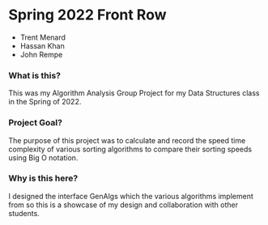 # Spring 2022 Front Row
- Trent Menard
- Hassan Khan
- John Rempe

### What is this?
This was my Algorithm Analysis Group Project for my Data Structures class in the Spring of 2022.

### Project Goal?
The purpose of this project was to calculate and record the speed time complexity of various sorting algorithms to compare their sorting speeds using Big O notation.

### Why is this here?
I designed the interface GenAlgs which the various algorithms implement from so this is a showcase of my design and collaboration with other students.
